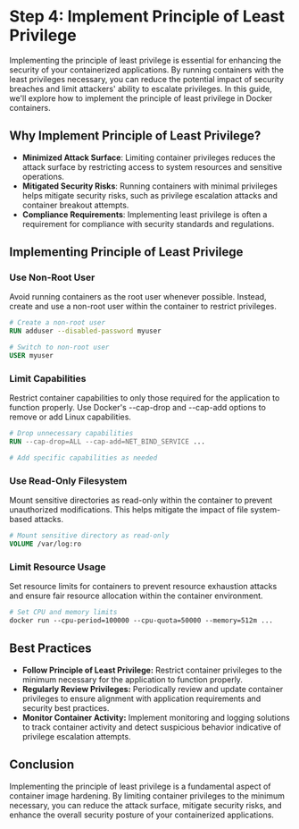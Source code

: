 # Step 4: Implement Principle of Least Privilege

Implementing the principle of least privilege is essential for enhancing the security of your containerized applications. By running containers with the least privileges necessary, you can reduce the potential impact of security breaches and limit attackers' ability to escalate privileges. In this guide, we'll explore how to implement the principle of least privilege in Docker containers.

## Why Implement Principle of Least Privilege?

- **Minimized Attack Surface**: Limiting container privileges reduces the attack surface by restricting access to system resources and sensitive operations.
- **Mitigated Security Risks**: Running containers with minimal privileges helps mitigate security risks, such as privilege escalation attacks and container breakout attempts.
- **Compliance Requirements**: Implementing least privilege is often a requirement for compliance with security standards and regulations.

## Implementing Principle of Least Privilege

### Use Non-Root User

Avoid running containers as the root user whenever possible. Instead, create and use a non-root user within the container to restrict privileges.

```Dockerfile
# Create a non-root user
RUN adduser --disabled-password myuser

# Switch to non-root user
USER myuser
```

### Limit Capabilities
Restrict container capabilities to only those required for the application to function properly. Use Docker's --cap-drop and --cap-add options to remove or add Linux capabilities.
```Dockerfile
# Drop unnecessary capabilities
RUN --cap-drop=ALL --cap-add=NET_BIND_SERVICE ...

# Add specific capabilities as needed
```

### Use Read-Only Filesystem
Mount sensitive directories as read-only within the container to prevent unauthorized modifications. This helps mitigate the impact of file system-based attacks.

```Dockerfile
# Mount sensitive directory as read-only
VOLUME /var/log:ro
```

### Limit Resource Usage
Set resource limits for containers to prevent resource exhaustion attacks and ensure fair resource allocation within the container environment.

```Dockerfile
# Set CPU and memory limits
docker run --cpu-period=100000 --cpu-quota=50000 --memory=512m ...
```

## Best Practices
- **Follow Principle of Least Privilege:** Restrict container privileges to the minimum necessary for the application to function properly.
- **Regularly Review Privileges:** Periodically review and update container privileges to ensure alignment with application requirements and security best practices.
- **Monitor Container Activity:** Implement monitoring and logging solutions to track container activity and detect suspicious behavior indicative of privilege escalation attempts.

## Conclusion
Implementing the principle of least privilege is a fundamental aspect of container image hardening. By limiting container privileges to the minimum necessary, you can reduce the attack surface, mitigate security risks, and enhance the overall security posture of your containerized applications.





